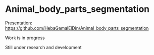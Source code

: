 # Animal_body_parts_segmentation

Presentation: https://github.com/HebaGamalElDin/Animal_body_parts_segmentation

Work is in progress

Still under research and development 
